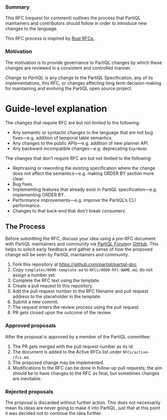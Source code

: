 ### Summary

This RFC (request for comment) outlines the process that PartiQL maintainers and contributors should follow in order to introduce new changes to the language.

This RFC process is inspired by [Rust RFCs.](https://github.com/rust-lang/rfcs)

### Motivation
The motivation is to provide governance to PartiQL changes by which these changes are reviewed in a consistent and controlled manner.

*Change to PartiQL* is any change to the PartiQL Specification, any of its implementations, this RFC, or changes affecting long term decision-making for maintaining and evolving the PartiQL open source project.

# Guide-level explanation
The changes that require RFC are but not limited to the following:

* Any semantic or syntactic changes to the language that are not bug fixes—e.g. addition of temporal table semantics.
* Any changes to the public APIs—e.g. addition of new planner API.
* Any backward incompatible changes—e.g. deprecating `ExprNode`.

The changes that don’t require RFC are but not limited to the following:

* Rephrasing or rewording the existing specification where the change does not affect the semantics—e.g. making ORDER BY section more clear.
* Bug fixes.
* Implementing features that already exist in PartiQL specification—e.g. implementing ORDER BY.
* Performance improvements—e.g. improve the PartiQL’s CLI performance.
* Changes to that back-end that don't break consumers.

## The Process

Before submitting the RFC, discuss your idea using a pre-RFC document with PartiQL maintainers and community via [PartiQL Forum](https://community.partiql.org/faq)or [GitHub](https://github.com/partiql/). This helps to solicit early feedback and gather a sense of how the proposed change will be seen by PartiQL maintainers and community.

1. Fork this repository at https://github.com/partiql/partiql-doc
2. Copy `templates/0000-template.md` to `RFCs/0000-RFC-NAME.md`; do not assign a number yet.
3. Complete the RFC text using the template.
4. Create a pull request to this repository.
5. Add the pull request number to the RFC filename and pull request address to the placeholder in the template.
6. Submit a new commit.
7. The request enters the review process using the pull request.
8. PR gets closed upon the outcome of the review.

### Approved proposals

After the proposal is approved by a member of the PartiQL committee:

1. The PR gets merged with the pull request number as its Id.
2. The document is added to the Active RFCs list under `RFCs/active-rfcs.md`.
3. The proposed change may be implemented.
4. Modifications to the RFC can be done in follow-up pull requests; the aim should be to have changes to the RFC as final, but sometimes changes are inevitable.

### Rejected proposals

The proposal is discarded without further action. This does not necessarily mean its ideas are never going to make it into PartiQL, just that at this point it was decided not to continue the idea further.
